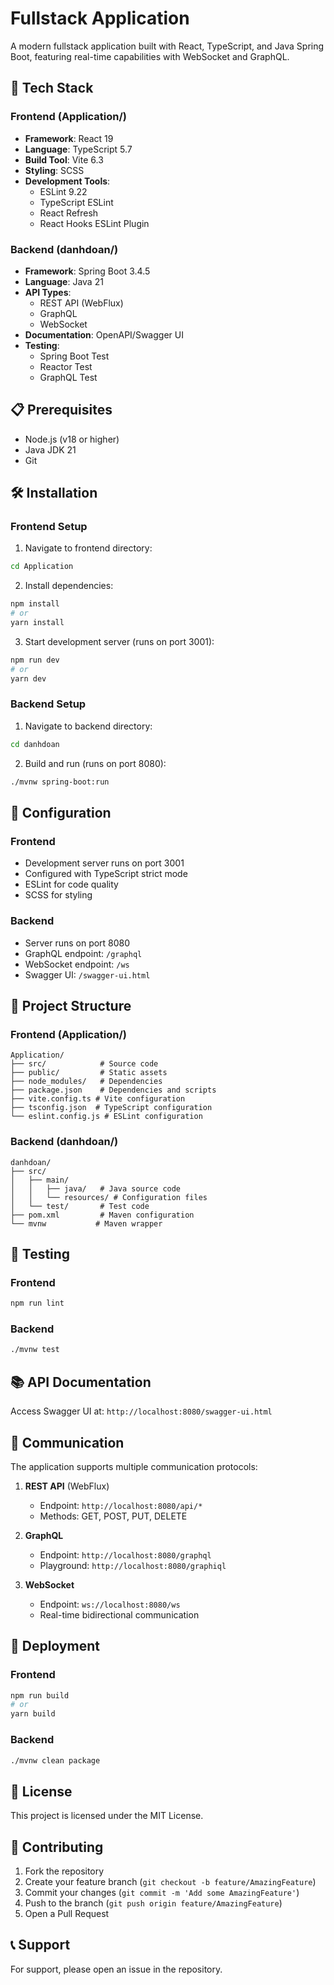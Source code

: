 # Fullstack Application

A modern fullstack application built with React, TypeScript, and Java Spring Boot, featuring real-time capabilities with WebSocket and GraphQL.

## 🚀 Tech Stack

### Frontend (Application/)
- **Framework**: React 19
- **Language**: TypeScript 5.7
- **Build Tool**: Vite 6.3
- **Styling**: SCSS
- **Development Tools**:
  - ESLint 9.22
  - TypeScript ESLint
  - React Refresh
  - React Hooks ESLint Plugin

### Backend (danhdoan/)
- **Framework**: Spring Boot 3.4.5
- **Language**: Java 21
- **API Types**:
  - REST API (WebFlux)
  - GraphQL
  - WebSocket
- **Documentation**: OpenAPI/Swagger UI
- **Testing**:
  - Spring Boot Test
  - Reactor Test
  - GraphQL Test

## 📋 Prerequisites

- Node.js (v18 or higher)
- Java JDK 21
- Git

## 🛠️ Installation

### Frontend Setup

1. Navigate to frontend directory:
```bash
cd Application
```

2. Install dependencies:
```bash
npm install
# or
yarn install
```

3. Start development server (runs on port 3001):
```bash
npm run dev
# or
yarn dev
```

### Backend Setup

1. Navigate to backend directory:
```bash
cd danhdoan
```

2. Build and run (runs on port 8080):
```bash
./mvnw spring-boot:run
```

## 🔧 Configuration

### Frontend
- Development server runs on port 3001
- Configured with TypeScript strict mode
- ESLint for code quality
- SCSS for styling

### Backend
- Server runs on port 8080
- GraphQL endpoint: `/graphql`
- WebSocket endpoint: `/ws`
- Swagger UI: `/swagger-ui.html`

## 📁 Project Structure

### Frontend (Application/)
```
Application/
├── src/            # Source code
├── public/         # Static assets
├── node_modules/   # Dependencies
├── package.json    # Dependencies and scripts
├── vite.config.ts # Vite configuration
├── tsconfig.json  # TypeScript configuration
└── eslint.config.js # ESLint configuration
```

### Backend (danhdoan/)
```
danhdoan/
├── src/
│   ├── main/
│   │   ├── java/   # Java source code
│   │   └── resources/ # Configuration files
│   └── test/       # Test code
├── pom.xml         # Maven configuration
└── mvnw           # Maven wrapper
```

## 🧪 Testing

### Frontend
```bash
npm run lint
```

### Backend
```bash
./mvnw test
```

## 📚 API Documentation

Access Swagger UI at: `http://localhost:8080/swagger-ui.html`

## 🔄 Communication

The application supports multiple communication protocols:

1. **REST API** (WebFlux)
   - Endpoint: `http://localhost:8080/api/*`
   - Methods: GET, POST, PUT, DELETE

2. **GraphQL**
   - Endpoint: `http://localhost:8080/graphql`
   - Playground: `http://localhost:8080/graphiql`

3. **WebSocket**
   - Endpoint: `ws://localhost:8080/ws`
   - Real-time bidirectional communication

## 🚀 Deployment

### Frontend
```bash
npm run build
# or
yarn build
```

### Backend
```bash
./mvnw clean package
```

## 📝 License

This project is licensed under the MIT License.

## 👥 Contributing

1. Fork the repository
2. Create your feature branch (`git checkout -b feature/AmazingFeature`)
3. Commit your changes (`git commit -m 'Add some AmazingFeature'`)
4. Push to the branch (`git push origin feature/AmazingFeature`)
5. Open a Pull Request

## 📞 Support

For support, please open an issue in the repository.
